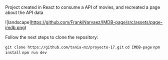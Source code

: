 Project created in React to consume a API of movies, and recreated a page about the API data

![landscape]https://github.com/FrankiNarvaez/IMDB-page/src/assets/page-imdb.png)

Follow the next steps to clone the repository:

`
git clone https://github.com/tania-mz/proyecto-17.git
`
`
cd IMDB-page
`
`
npm install
`
`
npm run dev
`
